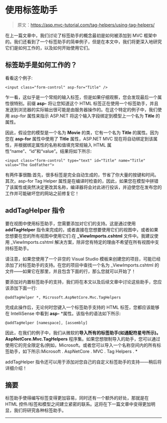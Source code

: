 # 使用标签助手

> 原文：<https://asp.mvc-tutorial.com/tag-helpers/using-tag-helpers/>

在上一篇文章中，我们讨论了标签助手的概念最初是如何被添加到 MVC 框架中的。我们还看到了一个标签助手的简单例子，但是在本文中，我们将更深入地研究它们是如何工作的，以及如何开始使用它们。

## 标签助手是如何工作的？

看看这个例子:

```
<input class="form-control" asp-for="Title" />
```

乍一看，这似乎是一个常规的输入标签，但是如果仔细观察，您会发现最后一个属性很特别。前缀 **asp-** 将让您知道这个 HTML 标签正在使用一个标签助手，并且发送到浏览器的实际输出很可能是由服务器操作的。在这个特定的例子中，我们使用 asp-for 属性来指示 ASP.NET 将这个输入字段绑定到模型上一个名为 **Title** 的属性。

因此，假设您的模型是一个名为 **Movie** 的类，它有一个名为 **Title** 的属性。因为您在 **asp-for** 属性中使用了 **Title** 属性，ASP.NET MVC 现在将自动绑定到该属性，并根据绑定属性的名称和值填充常规输入 HTML 属性“name”、“id”和“value”。结果将如下所示:

<input type="hidden" name="IL_IN_ARTICLE">

```
<input class="form-control" type="text" id="Title" name="Title" value="The Godfather">
```

有两件事很酷:首先，很多标签是完全自动生成的，节省了你大量的按键和时间。其次，asp-for Tag Helper 属性是在编译时检查的，因此，如果您在模型中拼错了该属性或突然决定更改其名称，编译器将会对此进行投诉，并迫使您在发布您的工作并可能破坏您的网站之前修复它！

## addTagHelper 指令

要在视图中使用标签助手，您需要添加对它们的支持。这是通过使用 **addTagHelper** 指令来完成的，或者直接在您想要使用它们的视图中，或者如果您想要在您的所有视图中使用它们:在 **_ViewImports.cshtml** 文件中。我建议使用 _ViewImports.cshtml 解决方案，除非您有特定的理由不希望在所有视图中支持标签助手。

请注意，如果您使用了一个非空的 Visual Studio 模板来创建您的项目，可能已经添加了对标签助手的支持。在您的项目中查找一个名为 _ViewImports.cshtml 的文件——如果它在那里，并且包含下面的行，那么您就可以开始了！

要添加对内置标签助手的支持，我们将在本文以及后续文章中讨论这些助手，您应该添加下面一行:

```
@addTagHelper *, Microsoft.AspNetCore.Mvc.TagHelpers
```

完成此操作后，无论何时您键入一个标签助手支持的 HTML 标签，您都应该能够在 IntelliSense 中看到 **asp-** *属性。该指令的语法如下所示:

```
@addTagHelper [namespace], [assembly]
```

因此，在我们的例子中，我们从微软的**导入所有的标签助手(如通配符星号所示)。AspNetCore.Mvc.TagHelpers** 程序集。如果您想限制导入的助手，您可以通过使用它的完全限定名(例如，Microsoft。或者您可以导入一个名称空间内的所有标签助手，如下所示:Microsoft . AspNetCore . MVC . Tag Helpers . *

addTagHelper 指令还可以用于添加对您自己的自定义标签助手的支持——稍后将详细介绍！

## 摘要

标签助手使得编写标签变得更加容易，同时还有一个额外的好处，那就是在 HTML 控件/标签和模型之间建立紧密的联系。这将在下一篇文章中变得更加明显，我们将研究各种标签助手。

* * *